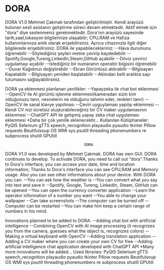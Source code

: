 #                                   DORA                                              
DORA V1.0 Mehmet Çakmak tarafından geliştirilmiştir. Kendi arayüzü bulunan sesli asistanın
geliştirme süreci devam etmektedir. Aktif etmek için "dora" diye seslenmeniz gerekmektedir.
Dora'nın arayüzü sayesinde tarih,saat,lokasyon bilgilerinize ulaşabilir; CPU,RAM ve Hafıza
kullanımlarınıza anlık olarak erişebilirsiniz. Ayrıca cihazınızla ilgili diğer bilgilerede
erişebilirsiniz.
DORA ile yapabilecekleriniz:
--Hava durumunu öğrenebilir
--Söylediğiniz şeyleri metne çevirip kaydedebilir
--Spotify,Google,Tureng,LinkedIn,Steam,GitHub açabiilir
--Döviz çevirici uygulamayı açabilir
--İstediğiniz bir numaranın operatör bilgisini öğrenebilir
--Duvar Kağıdınızı değiştirebilir
--Ekran Görüntüsü aldırabilir
--Bilgisayarı Kapatabilir
--Bilgisayarı yeniden başlatabilir
--Aklından belli aralıkta sayı tutumasını sağlayabilirsiniz.

DORA ya eklenmesi planlanan yenilikler:
--Yapayzeka ile chat bot eklenmesi
--OpenCV ile AI görüntü işlenme eklenmesi(kameradan sizin kim olduğunuzu tanır, nesnelerin
ne olduğunu tahmin eder, renkleri tanır)
--OpenCV ile sanal klavye yapılması
--Çeviri uyguylaması yapılıp eklenmesi
--Kendi CV nizi ücretsiz oluşturabileceğiniz bir CV maker uygulamasının eklenmesi
--ChatGPT API ile gelişmiş yapay zeka chat uygulaması eklenmesi
*Daha bir çok yenilik eklenecektir...
Kullanılan Kütüphaneler:
PyQt5
Selenium
gTTS
speech_recognition
playaudio
pyaudio
tkinter
Pillow
requests
Beutifulsoup
OS
WMI
sys
psutill
threading
phonenumbers
re
subprocess
shutill
GPUtill



                                        DORA                                          
DORA V1.0 was developed by Mehmet Çakmak. DORA has own GUI. DORA continues to develop.
To activate DORA, you need to call out "dora".Thanks to Dora's interface, you can access your date,
time and location information; Thanks to Dora's interface you can see CPU,RAM and Memory usage.
Also you can see other informations about your device.
With DORA you can:
--You can ask how the weather is
--You can convert what you say into text and save it
--Spotify, Google, Tureng, LinkedIn, Steam, GitHub can be opened
--You can open the currency converter application
--Learn the operator information of a number you want
--You able to change your wallpaper
--Can take screenshots
--The computer can be turned off
--Computer can be restarted
--You can make him keep a certain range of numbers in his mind.

Innovations planned to be added to DORA:
--Adding chat bot with artificial intelligence
--Combining OpenCV with AI image processing (it recognizes you from the camera,
guesses what the object is, recognizes colors)
--Making a virtual keyboard with OpenCV
--Adding translation application
--Adding a CV maker where you can create your own CV for free
--Adding artificial intelligence chat application developed with ChatGPT API
*Many more innovations will be added...
Used libraries:
PyQt5
Selenium
gTTS
speech_recognition
playaudio
pyaudio
tkinter
Pillow
requests
Beutifulsoup
OS
WMI
sys
psutill
threading
phonenumbers
re
subprocess
shutill
GPUtill
